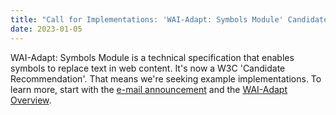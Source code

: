 ```yaml
---
title: "Call for Implementations: 'WAI-Adapt: Symbols Module' Candidate Recommendation"
date: 2023-01-05
---
```


<p>WAI-Adapt: Symbols Module is a technical specification that enables symbols to replace text in web content. It's now a W3C 'Candidate Recommendation'. That means we're seeking example implementations. To learn more, start with the <a href="https://lists.w3.org/Archives/Public/public-wai-announce/2023JanMar/0000.html">e-mail announcement</a> and the <a href="https://w3.org/WAI/adapt/">WAI-Adapt Overview</a>.</p>
